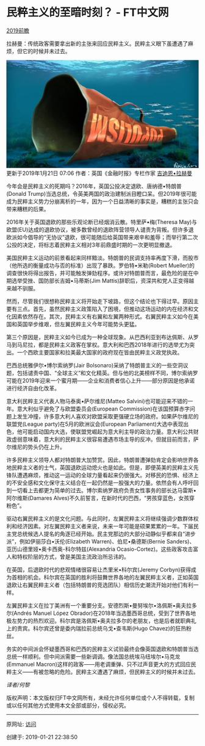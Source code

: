 # 民粹主义的至暗时刻？ -  FT中文网

[2019前瞻](http://www.ftchinese.com/tag/2019%E5%89%8D%E7%9E%BB)

拉赫曼：传统政客需要拿出新的主张来回应民粹主义。民粹主义眼下虽遭遇了麻烦，但它的时候并未过去。

![20190121-5民粹](20190121-5民粹.jpg)
更新于2019年1月21日 07:06 作者：英国《金融时报》专栏作家 [吉迪恩•拉赫曼](http://www.ftchinese.com/search/%E5%90%89%E8%BF%AA%E6%81%A9%E2%80%A2%E6%8B%89%E8%B5%AB%E6%9B%BC/relative_byline)

今年会是民粹主义的死期吗？2016年，英国公投决定退欧、唐纳德•特朗普(Donald Trump)当选总统，令英美两国的政治建制派目瞪口呆。但2019年很可能成为民粹主义势力分崩离析的一年，因为一个日益清晰的事实是，糟糕的主张只会带来糟糕的后果。

2016年关于英国退欧的那些乐观论断已经烟消云散。特里萨•梅(Theresa May)与欧盟(EU)达成的退欧协议，被多数曾经的退欧阵营领导人谴责为背叛。但许多退欧派如今倡导的“无协议”退欧，很可能随后给英国带来艰辛和羞辱；而举行第二次公投的决定，将标志着民粹主义相对3年前鼎盛时期的一次更明显撤退。

美国民粹主义运动的前景看起来同样黯淡。特朗普的民调支持率再度下滑，而股市（他所选的衡量成功与否的标准）出现了暴跌。罗伯特•米勒(Robert Mueller)的调查很快将得出报告，并可能触发弹劾程序。或许对特朗普而言，最危险的是在中期选举受挫、国防部长吉姆•马蒂斯(Jim Mattis)辞职后，资深共和党人正变得越来越不驯服。

然而，尽管我们很想称民粹主义将开始走下坡路，但这个结论也下得过早。原因主要有三点。首先，虽然民粹主义政策陷入了困境，但推动这场运动的内在经济和文化因素依然存在。其次，民粹主义有右翼和左翼两种形式。右翼民粹主义如今在美国和英国举步维艰，但左翼民粹主义今年可能势头更猛。

第三个原因是，民粹主义如今已成为一种全球现象。从巴西利亚到布达佩斯、从罗马到马尼拉，都是民粹主义政客在掌权。意大利和巴西2018年进行的选举尤为突出。一个西欧主要国家和拉美最大国家的政府现在皆由民粹主义政党执政。

巴西总统雅伊尔•博尔索纳罗(Jair Bolsonaro)采纳了特朗普主义的一些空洞议题，包括谴责中国、“全球主义”和文化精英。但与他的北美榜样不同，博尔索纳罗可能在2019年迎来一个蜜月期——企业和消费者信心上升——部分原因是他承诺进行经济自由化改革。

意大利民粹主义代表人物马泰奥•萨尔维尼(Matteo Salvini)也可能迎来不错的一年。意大利似乎避免了与欧盟委员会(European Commission)在该国预算赤字问题上发生冲撞，许多意大利人喜欢对欧盟采取更强硬立场的政府。如果萨尔维尼的联盟党(League party)在5月的欧洲议会(European Parliament)大选中表现出色，他可能启动国内大选，使联盟党崛起为意大利主导的政治力量。意大利公共财政虚弱意味着，意大利的民粹主义很容易遭遇市场主导的反冲。但就目前而言，萨尔维尼的势头仍在上升。

许多民粹主义领导人都对特朗普大加赞赏。因此，特朗普遭弹劾肯定会影响世界各地民粹主义者的士气，英国退欧运动熄火也是如此。但是，即便英美的民粹主义先锋队遭遇麻烦，推动这一运动的全球力量看起来仍很强大。对移民的恐惧、经济上的不安全感和文化保守主义结合在一起仍然是一股强大的力量。依然会有人呼吁回到一切看上去都更为简单的过去。博尔索纳罗政府负责女性事务的部长达马雷斯•阿尔维斯(Damares Alves)不久前誓言，在新时代的巴西，“男孩穿蓝色，女孩穿粉色”。

驱动右翼民粹主义的是文化问题。与此同时，左翼民粹主义将继续强调少数群体权利和经济因素。对左翼民粹主义者来说，未来一年可能是硕果累累的一年。下届民主党总统候选人提名的角逐已经开始。民主党那边的大部分动静似乎都来自“进步派”，例如伊丽莎白•沃伦(Elizabeth Warren)、伯尼•桑德斯(Bernie Sanders)、亚历山德里娅•奥卡西奥-科尔特兹(Alexandria Ocasio-Cortez)。这些政客攻击富人和特权阶层的方式，曾是美国主流政治所忌讳的。

在英国，后退欧时代的悲观情绪很容易让杰里米•科尔宾(Jeremy Corbyn)获得成为首相的机会。科尔宾在英国的胜利将鼓舞世界各地的左翼民粹主义者，正如英国退欧让右翼民粹主义者（包括特朗普的竞选团队）相信历史潮流开始对他们有利一样。

左翼民粹主义在拉丁美洲有一个重要分支。安德烈斯•曼努埃尔•洛佩斯•奥夫拉多尔(Andrés Manuel López Obrador)在2018年当选墨西哥总统，受到了世界各地极左势力的热烈欢迎。科尔宾是洛佩斯•奥夫拉多尔的老朋友，也是后者就职典礼上的贵宾。科尔宾还曾是委内瑞拉前总统乌戈•查韦斯(Hugo Chavez)的狂热粉丝。

务实的中间派会怀疑墨西哥和巴西的民粹主义试验最终会像英国退欧和特朗普当选总统一样顺利。但中间派需要一些新调调。像法国总统埃马纽埃尔•马克龙(Emmanuel Macron)这样的政客——用老调重弹、只不过声音更大的方式回应民粹主义——有被忽略的危险。民粹主义遭遇了麻烦，但民粹主义的时候并未过去。

_译者/何黎_

版权声明：本文版权归FT中文网所有，未经允许任何单位或个人不得转载，复制或以任何其他方式使用本文全部或部分，侵权必究。

------

原网址: [访问](http://www.ftchinese.com/story/001081142?adchannelID=&full=y)

创建于: 2019-01-21 22:38:50

